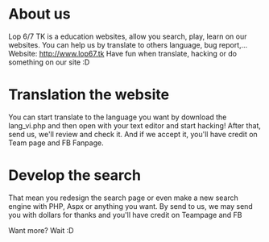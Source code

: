 About us
===

Lop 6/7 TK is a education websites, allow you search, play, learn on our websites. You can help us by translate to others language, bug report,... 
Website: http://www.lop67.tk
Have fun when translate, hacking or do something on our site :D

Translation the website
===

You can start translate to the language you want by download the lang_vi.php and then open with your text editor and start hacking! After that, send us, we'll review and check it. And if we accept it, you'll have credit on Team page and FB Fanpage.

Develop the search
===

That mean you redesign the search page or even make a new search engine with PHP, Aspx or anything you want. By send to us, we may send you with dollars for thanks and you'll have credit on Teampage and FB

Want more? Wait :D
